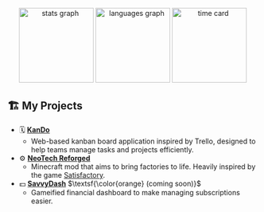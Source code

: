 <br clear="both">

<div align="center">
    <img src="https://github-profile-summary-cards.vercel.app/api/cards/stats?username=lastedc&theme=github_dark&include_all_commits=true" height="150" alt="stats graph"/>
    <img src="http://github-profile-summary-cards.vercel.app/api/cards/most-commit-language?username=lastedc&theme=github_dark" height="150" alt="languages graph">
    <img src="http://github-profile-summary-cards.vercel.app/api/cards/productive-time?username=lastedc&theme=github_dark&utcOffset=1" height="150" alt="time card">
</div>

###

## 🏗 My Projects
* 🗓️ [**KanDo**](https://github.com/BuiltByInterns/KanDo)
  * Web-based kanban board application inspired by Trello, designed to help teams manage tasks and projects efficiently.
* ⚙️ [**NeoTech Reforged**](https://github.com/lastedC/neotech)
  * Minecraft mod that aims to bring factories to life. Heavily inspired by the game [Satisfactory](https://www.satisfactorygame.com/).
* 💵 [**SavvyDash**](https://github.com/lastedC/savvydash) $\textsf{\color{orange} (coming soon)}$
  * Gameified financial dashboard to make managing subscriptions easier.
